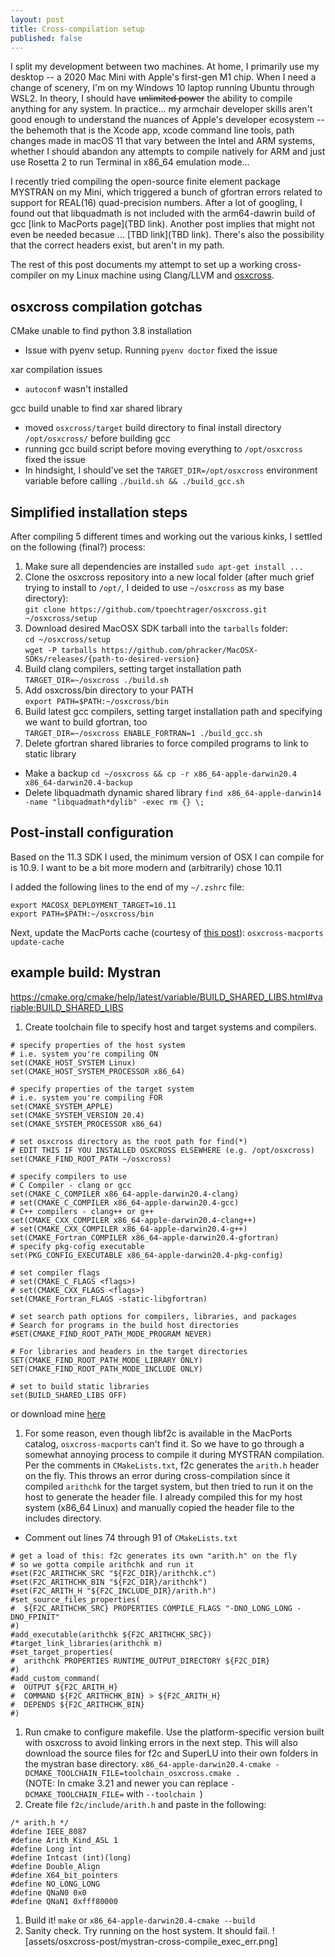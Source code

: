 ```yaml
---
layout: post
title: Cross-compilation setup
published: false
---
```

I split my development between two machines. At home, I primarily use my desktop -- a 2020 Mac Mini with Apple's first-gen M1 chip. When I need a change of scenery, I'm on my Windows 10 laptop running Ubuntu through WSL2. In theory, I should have ~~unlimited power~~ the ability to compile anything for any system. In practice... my armchair developer skills aren't good enough to understand the nuances of Apple's developer ecosystem -- the behemoth that is the Xcode app, xcode command line tools, path changes made in macOS 11 that vary between the Intel and ARM systems, whether I should abandon any attempts to compile natively for ARM and just use Rosetta 2 to run Terminal in x86_64 emulation mode...

I recently tried compiling the open-source finite element package MYSTRAN on my Mini, which triggered a bunch of gfortran errors related to support for REAL(16) quad-precision numbers. After a lot of googling, I found out that libquadmath is not included with the arm64-dawrin build of gcc [link to MacPorts page](TBD link). Another post implies that might not even be needed becasue ... [TBD link](TBD link). There's also the possibility that the correct headers exist, but aren't in my path.

The rest of this post documents my attempt to set up a working cross-compiler on my Linux machine using Clang/LLVM and [osxcross](https://github.com/tpoechtrager/osxcross).

## osxcross compilation gotchas
CMake unable to find python 3.8 installation
- Issue with pyenv setup. Running `pyenv doctor` fixed the issue

xar compilation issues
- `autoconf` wasn't installed

gcc build unable to find xar shared library
- moved `osxcross/target` build directory to final install directory `/opt/osxcross/` before building gcc
- running gcc build script before moving everything to `/opt/osxcross` fixed the issue
- In hindsight, I should've set the `TARGET_DIR=/opt/osxcross` environment variable before calling `./build.sh && ./build_gcc.sh`

## Simplified installation steps
After compiling 5 different times and working out the various kinks, I settled on the following (final?) process:
1. Make sure all dependencies are installed
`sudo apt-get install ...`
2. Clone the osxcross repository into a new local folder (after much grief trying to install to `/opt/`, I deided to use `~/osxcross` as my base directory):  
`git clone https://github.com/tpoechtrager/osxcross.git ~/osxcross/setup`
3. Download desired MacOSX SDK tarball into the `tarballs` folder:  
`cd ~/osxcross/setup`  
`wget -P tarballs https://github.com/phracker/MacOSX-SDKs/releases/{path-to-desired-version}`
4. Build clang compilers, setting target installation path  
`TARGET_DIR=~/osxcross ./build.sh`
5. Add osxcross/bin directory to your PATH  
`export PATH=$PATH:~/osxcross/bin`
5. Build latest gcc compilers, setting target installation path and specifying we want to build gfortran, too  
`TARGET_DIR=~/osxcross ENABLE_FORTRAN=1 ./build_gcc.sh` 
6. Delete gfortran shared libraries to force compiled programs to link to static library
  - Make a backup
  `cd ~/osxcross && cp -r x86_64-apple-darwin20.4 x86_64-darwin20.4-backup`
  - Delete libquadmath dynamic shared library
  `find x86_64-apple-darwin14 -name "libquadmath*dylib" -exec rm {} \;`
## Post-install configuration
Based on the 11.3 SDK I used, the minimum version of OSX I can compile for is 10.9. I want to be a bit more modern and (arbitrarily) chose 10.11

I added the following lines to the end of my `~/.zshrc` file:

```
export MACOSX_DEPLOYMENT_TARGET=10.11
export PATH=$PATH:~/osxcross/bin
```
Next, update the MacPorts cache (courtesy of [this post](https://tenbaht.github.io/sduino/developer/cross-compile-for-osx/)): 
`osxcross-macports update-cache`

## example build: Mystran
https://cmake.org/cmake/help/latest/variable/BUILD_SHARED_LIBS.html#variable:BUILD_SHARED_LIBS
1. Create toolchain file to specify host and target systems and compilers.  
```
# specify properties of the host system
# i.e. system you're compiling ON
set(CMAKE_HOST_SYSTEM Linux)
set(CMAKE_HOST_SYSTEM_PROCESSOR x86_64)

# specify properties of the target system
# i.e. system you're compiling FOR
set(CMAKE_SYSTEM_APPLE)
set(CMAKE_SYSTEM_VERSION 20.4)
set(CMAKE_SYSTEM_PROCESSOR x86_64)

# set osxcross directory as the root path for find(*)
# EDIT THIS IF YOU INSTALLED OSXCROSS ELSEWHERE (e.g. /opt/osxcross)
set(CMAKE_FIND_ROOT_PATH ~/osxcross)

# specify compilers to use
# C Compiler - clang or gcc
set(CMAKE_C_COMPILER x86_64-apple-darwin20.4-clang)
# set(CMAKE_C_COMPILER x86_64-apple-darwin20.4-gcc)
# C++ compilers - clang++ or g++
set(CMAKE_CXX_COMPILER x86_64-apple-darwin20.4-clang++)
# set(CMAKE_CXX_COMPILER x86_64-apple-darwin20.4-g++)
set(CMAKE_Fortran_COMPILER x86_64-apple-darwin20.4-gfortran)
# specify pkg-cofig executable
set(PKG_CONFIG_EXECUTABLE x86_64-apple-darwin20.4-pkg-config)

# set compiler flags
# set(CMAKE_C_FLAGS <flags>)
# set(CMAKE_CXX_FLAGS <flags>)
set(CMAKE_Fortran_FLAGS -static-libgfortran)

# set search path options for compilers, libraries, and packages
# Search for programs in the build host directories
#SET(CMAKE_FIND_ROOT_PATH_MODE_PROGRAM NEVER)

# For libraries and headers in the target directories
SET(CMAKE_FIND_ROOT_PATH_MODE_LIBRARY ONLY)
SET(CMAKE_FIND_ROOT_PATH_MODE_INCLUDE ONLY)

# set to build static libraries
set(BUILD_SHARED_LIBS OFF)
```  
or download mine [here](https://edp8489.github.io/assets/osxcross-post/toolchain_osxcross.cmake)
1. For some reason, even though libf2c is available in the MacPorts catalog, `osxcross-macports` can't find it. So we have to go through a somewhat annoying process to compile it during MYSTRAN compilation. Per the comments in `CMakeLists.txt`, f2c generates the `arith.h` header on the fly. This throws an error during cross-compilation since it compiled `arithchk` for the target system, but then tried to run it on the host to generate the header file. I already compiled this for my host system (x86_64 Linux) and manually copied the header file to the includes directory.
  - Comment out lines 74 through 91 of `CMakeLists.txt`  
  ```
  # get a load of this: f2c generates its own "arith.h" on the fly
  # so we gotta compile arithchk and run it
  #set(F2C_ARITHCHK_SRC "${F2C_DIR}/arithchk.c")
  #set(F2C_ARITHCHK_BIN "${F2C_DIR}/arithchk")
  #set(F2C_ARITH_H "${F2C_INCLUDE_DIR}/arith.h")
  #set_source_files_properties(
  #  ${F2C_ARITHCHK_SRC} PROPERTIES COMPILE_FLAGS "-DNO_LONG_LONG -DNO_FPINIT"
  #)
  #add_executable(arithchk ${F2C_ARITHCHK_SRC})
  #target_link_libraries(arithchk m)
  #set_target_properties(
  #  arithchk PROPERTIES RUNTIME_OUTPUT_DIRECTORY ${F2C_DIR}
  #)
  #add_custom_command(
  #  OUTPUT ${F2C_ARITH_H}
  #  COMMAND ${F2C_ARITHCHK_BIN} > ${F2C_ARITH_H}
  #  DEPENDS ${F2C_ARITHCHK_BIN}
  #)
  ```
1. Run cmake to configure makefile. Use the platform-specific version built with osxcross to avoid linking errors in the next step. This will also download the source files for f2c and SuperLU into their own folders in the mystran base directory.
`x86_64-apple-darwin20.4-cmake -DCMAKE_TOOLCHAIN_FILE=toolchain_osxcross.cmake . `  
(NOTE: In cmake 3.21 and newer you can replace `-DCMAKE_TOOLCHAIN_FILE=` with `--toolchain `)
1. Create file `f2c/include/arith.h` and paste in the following:
```
/* arith.h */
#define IEEE_8087
#define Arith_Kind_ASL 1
#define Long int
#define Intcast (int)(long)
#define Double_Align
#define X64_bit_pointers
#define NO_LONG_LONG
#define QNaN0 0x0
#define QNaN1 0xfff80000

```  
1. Build it!
`make` or `x86_64-apple-darwin20.4-cmake --build`
1. Sanity check. Try running on the host system. It should fail.
![assets/osxcross-post/mystran-cross-compile_exec_err.png]
